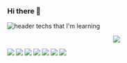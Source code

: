 ### Hi there 👋
![header](https://capsule-render.vercel.app/api?type=wave&color=00BAF2&height=250&section=header&text=Ae%20Rin%20Lee&fontSize=90)
techs that I'm learning

<p align="center">
<img src="https://img.shields.io/badge/Java-FCFBFA?style=flat-square&logo=Java&logoColor=black"/>
</p> 
<img src="https://img.shields.io/badge/JavaScript-F7DF1E?style=flat-square&logo=JavaScript&logoColor=black"/>
<img src="https://img.shields.io/badge/jQuery-7719AA?style=flat-square&logo=jQuery&logoColor=white"/>
<img src="https://img.shields.io/badge/MySQL-4479A1?style=flat-square&logo=MySQL&logoColor=white"/>
<img src="https://img.shields.io/badge/MSSQL-5E5E5E?style=flat-square&logo=Microsoft SQL Server&logoColor=white"/>
<img src="https://img.shields.io/badge/Oracle-F80000?style=flat-square&logo=Oracle&logoColor=white"/>
<img src="https://img.shields.io/badge/Oracle-F80000?style=flat-square&logo=Oracle&logoColor=white"/>
<img src="https://img.shields.io/badge/-ffffff?style=flat-square&logo=Ghostery&logoColor=black"/>
<!--
**Ae-rin/Ae-rin** is a ✨ _special_ ✨ repository because its `README.md` (this file) appears on your GitHub profile.

Here are some ideas to get you started:

- 🔭 I’m currently working on ...
- 🌱 I’m currently learning ...
- 👯 I’m looking to collaborate on ...
- 🤔 I’m looking for help with ...
- 💬 Ask me about ...
- 📫 How to reach me: ...
- 😄 Pronouns: ...
- ⚡ Fun fact: ...
-->
